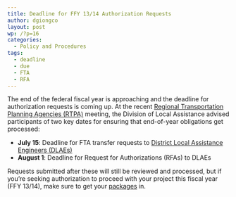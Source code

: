 ```yaml
---
title: Deadline for FFY 13/14 Authorization Requests
author: dgiongco
layout: post
wp: /?p=16
categories:
  - Policy and Procedures
tags:
  - deadline
  - due
  - FTA
  - RFA
---
```

The end of the federal fiscal year is approaching and the deadline for authorization requests is coming up. At the recent [Regional Transportation Planning Agencies (RTPA)][1] meeting, the Division of Local Assistance advised participants of two key dates for ensuring that end-of-year obligations get processed:

*   **July 15**: Deadline for FTA transfer requests to [District Local Assistance Engineers (DLAEs)][2]
*   **August 1**: Deadline for Request for Authorizations (RFAs) to DLAEs

Requests submitted after these will still be reviewed and processed, but if you&#8217;re seeking authorization to proceed with your project this fiscal year (FFY 13/14), make sure to get your [packages][3] in.

 [1]: https://groups.yahoo.com/neo/groups/CalRTPA/info
 [2]: http://www.dot.ca.gov/hq/LocalPrograms/dlae.htm
 [3]: http://www.davidgiongco.com/local-assistance-packages